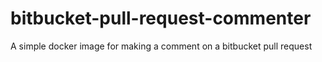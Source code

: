 # bitbucket-pull-request-commenter
A simple docker image for making a comment on a bitbucket pull request
